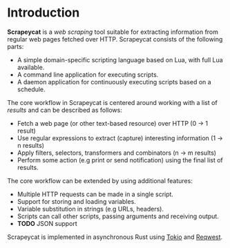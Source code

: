 # Introduction

**Scrapeycat** is a *web scraping* tool suitable for extracting information from regular
web pages fetched over HTTP. Scrapeycat consists of the following parts:

* A simple domain-specific scripting language based on Lua, with full Lua available.
* A command line application for executing scripts.
* A daemon application for continuously executing scripts based on a schedule.

The core workflow in Scrapeycat is centered around working with a list of *results* and
can be described as follows:

* Fetch a web page (or other text-based resource) over HTTP (0 → 1 result)
* Use regular expressions to extract (capture) interesting information (1 → n results)
* Apply filters, selectors, transformers and combinators (n → m results)
* Perform some action (e.g print or send notification) using the final list of results.

The core workflow can be extended by using additional features:

* Multiple HTTP requests can be made in a single script.
* Support for storing and loading variables.
* Variable substitution in strings (e.g URLs, headers).
* Scripts can call other scripts, passing arguments and receiving output.
* **TODO** JSON support

Scrapeycat is implemented in asynchronous Rust using [Tokio](https://tokio.rs/) and
[Reqwest](https://github.com/seanmonstar/reqwest).
